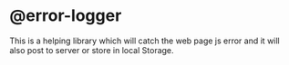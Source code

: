 # @error-logger
This is a helping library which will catch the web page js error and it will also post to server or store in local Storage.
